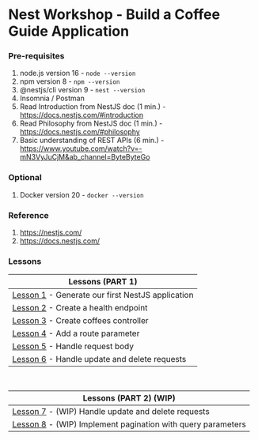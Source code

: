 # Nest Workshop - Build a Coffee Guide Application

### Pre-requisites

1. node.js version 16 - `node --version`
2. npm version 8 - `npm --version`
3. @nestjs/cli version 9 - `nest --version`
4. Insomnia / Postman
5. Read Introduction from NestJS doc (1 min.) - https://docs.nestjs.com/#introduction
6. Read Philosophy from NestJS doc (1 min.) - https://docs.nestjs.com/#philosophy
7. Basic understanding of REST APIs (6 min.) - https://www.youtube.com/watch?v=-mN3VyJuCjM&ab_channel=ByteByteGo

### Optional

1. Docker version 20 - `docker --version`

### Reference

1. https://nestjs.com/
2. https://docs.nestjs.com/

### Lessons

| Lessons (PART 1)                                                           |
|----------------------------------------------------------------------------|
| [Lesson 1](docs/Lesson1/LESSON.md) - Generate our first NestJS application |
| [Lesson 2](docs/Lesson2/LESSON.md) - Create a health endpoint              |
| [Lesson 3](docs/Lesson3/LESSON.md) - Create coffees controller             |
| [Lesson 4](docs/Lesson4/LESSON.md) - Add a route parameter                 |
| [Lesson 5](docs/Lesson5/LESSON.md) - Handle request body                   |
| [Lesson 6](docs/Lesson6/LESSON.md) - Handle update and delete requests     |

<br>

| Lessons (PART 2) (WIP)                                                                |
|---------------------------------------------------------------------------------------|
| [Lesson 7](docs/Lesson7/LESSON.md) - (WIP) Handle update and delete requests          |
| [Lesson 8](docs/Lesson8/LESSON.md) - (WIP) Implement pagination with query parameters |
